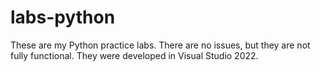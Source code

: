 # labs-python

These are my Python practice labs. There are no issues, but they are not fully functional. They were developed in Visual Studio 2022.
